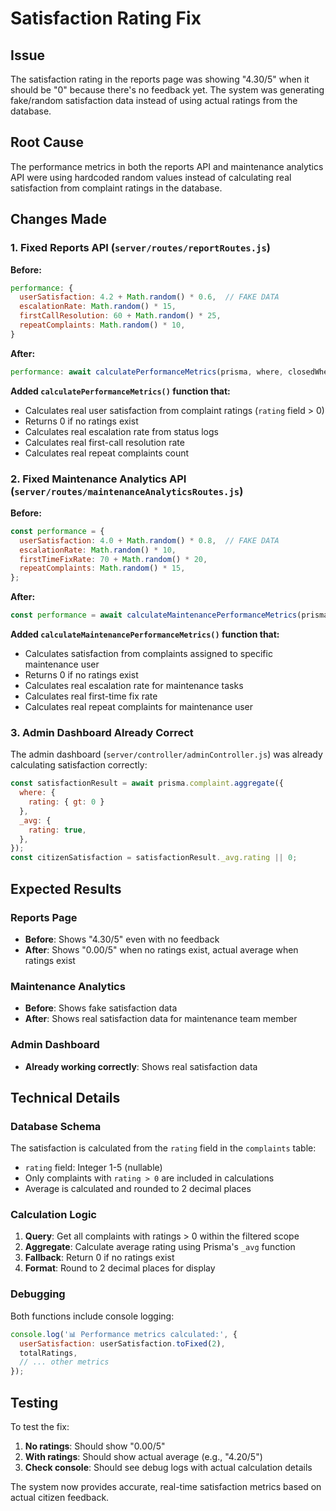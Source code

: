 # Satisfaction Rating Fix

## Issue
The satisfaction rating in the reports page was showing "4.30/5" when it should be "0" because there's no feedback yet. The system was generating fake/random satisfaction data instead of using actual ratings from the database.

## Root Cause
The performance metrics in both the reports API and maintenance analytics API were using hardcoded random values instead of calculating real satisfaction from complaint ratings in the database.

## Changes Made

### 1. Fixed Reports API (`server/routes/reportRoutes.js`)
**Before:**
```javascript
performance: {
  userSatisfaction: 4.2 + Math.random() * 0.6,  // FAKE DATA
  escalationRate: Math.random() * 15,
  firstCallResolution: 60 + Math.random() * 25,
  repeatComplaints: Math.random() * 10,
}
```

**After:**
```javascript
performance: await calculatePerformanceMetrics(prisma, where, closedWhere),
```

**Added `calculatePerformanceMetrics()` function that:**
- Calculates real user satisfaction from complaint ratings (`rating` field > 0)
- Returns 0 if no ratings exist
- Calculates real escalation rate from status logs
- Calculates real first-call resolution rate
- Calculates real repeat complaints count

### 2. Fixed Maintenance Analytics API (`server/routes/maintenanceAnalyticsRoutes.js`)
**Before:**
```javascript
const performance = {
  userSatisfaction: 4.0 + Math.random() * 0.8,  // FAKE DATA
  escalationRate: Math.random() * 10,
  firstTimeFixRate: 70 + Math.random() * 20,
  repeatComplaints: Math.random() * 15,
};
```

**After:**
```javascript
const performance = await calculateMaintenancePerformanceMetrics(prisma, where, req.user.id);
```

**Added `calculateMaintenancePerformanceMetrics()` function that:**
- Calculates satisfaction from complaints assigned to specific maintenance user
- Returns 0 if no ratings exist
- Calculates real escalation rate for maintenance tasks
- Calculates real first-time fix rate
- Calculates real repeat complaints for maintenance user

### 3. Admin Dashboard Already Correct
The admin dashboard (`server/controller/adminController.js`) was already calculating satisfaction correctly:
```javascript
const satisfactionResult = await prisma.complaint.aggregate({
  where: {
    rating: { gt: 0 }
  },
  _avg: {
    rating: true,
  },
});
const citizenSatisfaction = satisfactionResult._avg.rating || 0;
```

## Expected Results

### Reports Page
- **Before**: Shows "4.30/5" even with no feedback
- **After**: Shows "0.00/5" when no ratings exist, actual average when ratings exist

### Maintenance Analytics
- **Before**: Shows fake satisfaction data
- **After**: Shows real satisfaction data for maintenance team member

### Admin Dashboard
- **Already working correctly**: Shows real satisfaction data

## Technical Details

### Database Schema
The satisfaction is calculated from the `rating` field in the `complaints` table:
- `rating` field: Integer 1-5 (nullable)
- Only complaints with `rating > 0` are included in calculations
- Average is calculated and rounded to 2 decimal places

### Calculation Logic
1. **Query**: Get all complaints with ratings > 0 within the filtered scope
2. **Aggregate**: Calculate average rating using Prisma's `_avg` function
3. **Fallback**: Return 0 if no ratings exist
4. **Format**: Round to 2 decimal places for display

### Debugging
Both functions include console logging:
```javascript
console.log('📊 Performance metrics calculated:', {
  userSatisfaction: userSatisfaction.toFixed(2),
  totalRatings,
  // ... other metrics
});
```

## Testing
To test the fix:
1. **No ratings**: Should show "0.00/5"
2. **With ratings**: Should show actual average (e.g., "4.20/5")
3. **Check console**: Should see debug logs with actual calculation details

The system now provides accurate, real-time satisfaction metrics based on actual citizen feedback.